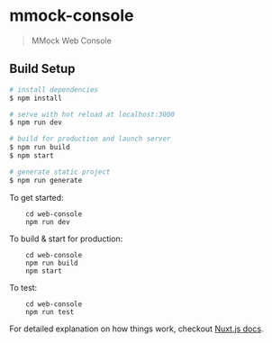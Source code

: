 # mmock-console

> MMock Web Console

## Build Setup

``` bash
# install dependencies
$ npm install

# serve with hot reload at localhost:3000
$ npm run dev

# build for production and launch server
$ npm run build
$ npm start

# generate static project
$ npm run generate
```

  To get started:

        cd web-console
        npm run dev

  To build & start for production:

        cd web-console
        npm run build
        npm start

  To test:

        cd web-console
        npm run test
        

For detailed explanation on how things work, checkout [Nuxt.js docs](https://nuxtjs.org).
